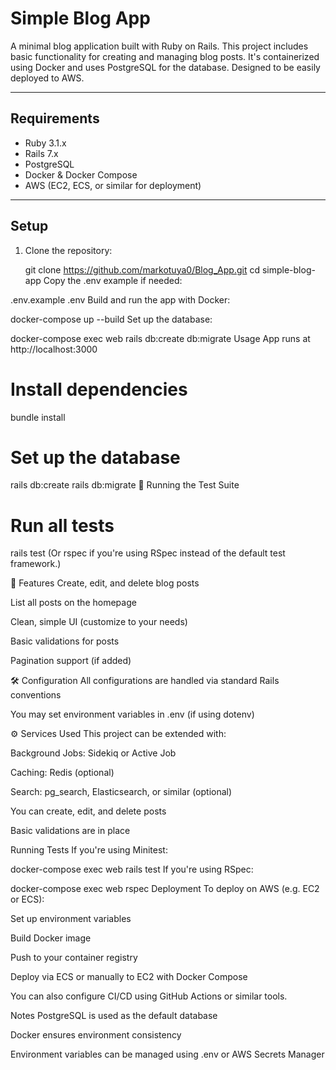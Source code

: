 # Simple Blog App

A minimal blog application built with Ruby on Rails. This project includes basic functionality for creating and managing blog posts. It's containerized using Docker and uses PostgreSQL for the database. Designed to be easily deployed to AWS.

---

## Requirements

- Ruby 3.1.x  
- Rails 7.x  
- PostgreSQL  
- Docker & Docker Compose  
- AWS (EC2, ECS, or similar for deployment)

---

## Setup

1. Clone the repository:

   git clone https://github.com/markotuya0/Blog_App.git
   cd simple-blog-app
Copy the .env example if needed:

 .env.example .env
Build and run the app with Docker:

docker-compose up --build
Set up the database:

docker-compose exec web rails db:create db:migrate
Usage
App runs at http://localhost:3000

# Install dependencies
bundle install

# Set up the database
rails db:create
rails db:migrate
🧪 Running the Test Suite

# Run all tests
rails test
(Or rspec if you're using RSpec instead of the default test framework.)

📂 Features
Create, edit, and delete blog posts

List all posts on the homepage

Clean, simple UI (customize to your needs)

Basic validations for posts

Pagination support (if added)

🛠 Configuration
All configurations are handled via standard Rails conventions

You may set environment variables in .env (if using dotenv)

⚙️ Services Used
This project can be extended with:

Background Jobs: Sidekiq or Active Job

Caching: Redis (optional)

Search: pg_search, Elasticsearch, or similar (optional)

You can create, edit, and delete posts

Basic validations are in place

Running Tests
If you're using Minitest:

docker-compose exec web rails test
If you're using RSpec:


docker-compose exec web rspec
Deployment
To deploy on AWS (e.g. EC2 or ECS):

Set up environment variables

Build Docker image

Push to your container registry

Deploy via ECS or manually to EC2 with Docker Compose

You can also configure CI/CD using GitHub Actions or similar tools.

Notes
PostgreSQL is used as the default database

Docker ensures environment consistency

Environment variables can be managed using .env or AWS Secrets Manager
